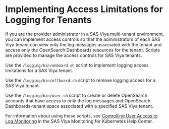 # Implementing Access Limitations for Logging for Tenants

If you are the provider administrator in a SAS Viya multi-tenant 
environment, you 
can implement access controls so that the administrators of each 
SAS Viya tenant can view only the log messages associated with the 
tenant and 
access only the OpenSearch Dashboards resources for the tenant. Scripts are provided 
to manage the access controls for SAS Viya tenants.

Use the `/logging/bin/onboard.sh` script to implement logging access limitations 
for a SAS Viya tenant.

Use the `/logging/bin/offboard.sh` script to remove logging access 
for a SAS Viya tenant.

Use the `/logging/bin/user.sh` script to create or delete OpenSearch accounts 
that have access to only the log messages and OpenSearch Dashboards-tenant space 
associated with a specified SAS Viya tenant.

For information about using these scripts, see 
[Controlling User Access to Log Monitoring](https://documentation.sas.com/?cdcId=obsrvcdc&cdcVersion=default&docsetId=obsrvdply&docsetTarget=p1nee94eh0x1ymn1blz03g48jz2y.htm) in the SAS Viya Monitoring for Kubernetes Help Center.